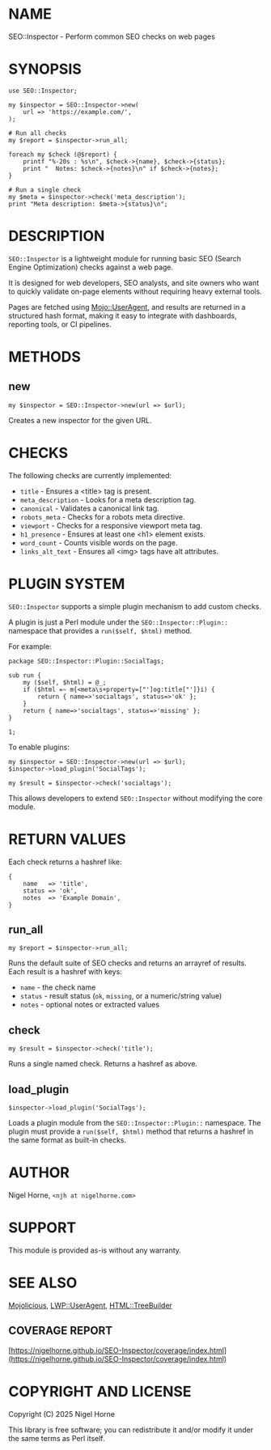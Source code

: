 # NAME

SEO::Inspector - Perform common SEO checks on web pages

# SYNOPSIS

    use SEO::Inspector;

    my $inspector = SEO::Inspector->new(
        url => 'https://example.com/',
    );

    # Run all checks
    my $report = $inspector->run_all;

    foreach my $check (@$report) {
        printf "%-20s : %s\n", $check->{name}, $check->{status};
        print "  Notes: $check->{notes}\n" if $check->{notes};
    }

    # Run a single check
    my $meta = $inspector->check('meta_description');
    print "Meta description: $meta->{status}\n";

# DESCRIPTION

`SEO::Inspector` is a lightweight module for running
basic SEO (Search Engine Optimization) checks against a web page.

It is designed for web developers, SEO analysts, and site owners
who want to quickly validate on-page elements without requiring
heavy external tools.

Pages are fetched using [Mojo::UserAgent](https://metacpan.org/pod/Mojo%3A%3AUserAgent), and results are
returned in a structured hash format, making it easy to integrate
with dashboards, reporting tools, or CI pipelines.

# METHODS

## new

    my $inspector = SEO::Inspector->new(url => $url);

Creates a new inspector for the given URL.

# CHECKS

The following checks are currently implemented:

- `title` - Ensures a &lt;title> tag is present.
- `meta_description` - Looks for a meta description tag.
- `canonical` - Validates a canonical link tag.
- `robots_meta` - Checks for a robots meta directive.
- `viewport` - Checks for a responsive viewport meta tag.
- `h1_presence` - Ensures at least one &lt;h1> element exists.
- `word_count` - Counts visible words on the page.
- `links_alt_text` - Ensures all &lt;img> tags have alt attributes.

# PLUGIN SYSTEM

`SEO::Inspector` supports a simple plugin mechanism to add custom checks.

A plugin is just a Perl module under the `SEO::Inspector::Plugin::`
namespace that provides a `run($self, $html)` method.

For example:

    package SEO::Inspector::Plugin::SocialTags;

    sub run {
        my ($self, $html) = @_;
        if ($html =~ m{<meta\s+property=["']og:title["']}i) {
            return { name=>'socialtags', status=>'ok' };
        }
        return { name=>'socialtags', status=>'missing' };
    }

    1;

To enable plugins:

    my $inspector = SEO::Inspector->new(url => $url);
    $inspector->load_plugin('SocialTags');

    my $result = $inspector->check('socialtags');

This allows developers to extend `SEO::Inspector` without modifying the core module.

# RETURN VALUES

Each check returns a hashref like:

    {
        name   => 'title',
        status => 'ok',
        notes  => 'Example Domain',
    }

## run\_all

    my $report = $inspector->run_all;

Runs the default suite of SEO checks and returns an arrayref of results.
Each result is a hashref with keys:

- `name` - the check name
- `status` - result status (`ok`, `missing`, or a numeric/string value)
- `notes` - optional notes or extracted values

## check

    my $result = $inspector->check('title');

Runs a single named check. Returns a hashref as above.

## load\_plugin

    $inspector->load_plugin('SocialTags');

Loads a plugin module from the `SEO::Inspector::Plugin::` namespace.
The plugin must provide a `run($self, $html)` method that returns
a hashref in the same format as built-in checks.

# AUTHOR

Nigel Horne, `<njh at nigelhorne.com>`

# SUPPORT

This module is provided as-is without any warranty.

# SEE ALSO

[Mojolicious](https://metacpan.org/pod/Mojolicious), [LWP::UserAgent](https://metacpan.org/pod/LWP%3A%3AUserAgent), [HTML::TreeBuilder](https://metacpan.org/pod/HTML%3A%3ATreeBuilder)

## COVERAGE REPORT

[https://nigelhorne.github.io/SEO-Inspector/coverage/index.html](https://nigelhorne.github.io/SEO-Inspector/coverage/index.html)

# COPYRIGHT AND LICENSE

Copyright (C) 2025 Nigel Horne

This library is free software; you can redistribute it and/or modify
it under the same terms as Perl itself.
